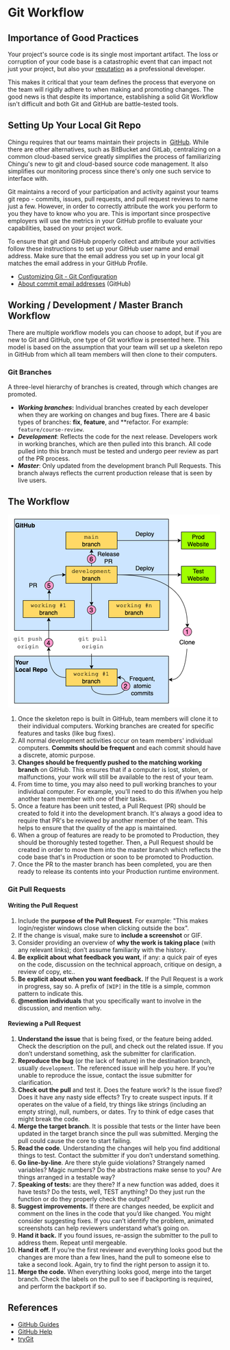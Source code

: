 # Git Workflow

## Importance of Good Practices

Your project's source code is its single most important artifact. The loss or 
corruption of your code base is a catastrophic event that can impact not just 
your project, but also your [reputation](https://about.gitlab.com/2017/02/01/gitlab-dot-com-database-incident/) as a professional developer.

This makes it critical that your team defines the process that everyone on the 
team will rigidly adhere to when making and promoting changes. The good news is 
that despite its importance, establishing a solid Git Workflow isn't difficult 
and both Git and GitHub are battle-tested tools.

## Setting Up Your Local Git Repo

Chingu requires that our teams maintain their projects in 
[GitHub](https://github.com/). While there are other alternatives, such as 
BitBucket and GitLab, centralizing on a common cloud-based service greatly 
simplifies the process of familiarizing Chingu's new to git and cloud-based 
source code management. It also simplifies our monitoring process since there's 
only one such service to interface with.

Git maintains a record of your participation and activity against your teams git 
repo - commits, issues, pull requests, and pull request reviews to name just a 
few. However, in order to correctly attribute the work you perform to you they 
have to know who you are. This is important since prospective employers will 
use the metrics in your GitHub profile to evaluate your capabilities, based on 
your project work.

To ensure that git and GitHub properly collect and attribute your activities 
follow these instructions to set up your GitHub user name and email address. 
Make sure that the email address you set up in your local git matches the email 
address in your GitHub Profile.

- [Customizing Git - Git Configuration](https://git-scm.com/book/en/v2/Customizing-Git-Git-Configuration)
- [About commit email addresses](https://docs.github.com/en/github/setting-up-and-managing-your-github-user-account/setting-your-commit-email-address) (GitHub)

## Working / Development / Master Branch Workflow

There are multiple workflow models you can choose to adopt, but if you are new 
to Git and GitHub, one type of Git workflow is presented here. This model is 
based on the assumption that your team will set up a skeleton repo in GitHub 
from which all team members will then clone to their computers.

### Git Branches

A three-level hierarchy of branches is created, through which changes are 
promoted.

- ***Working branches*:** Individual branches created by each developer when 
they are working on changes and bug fixes. There are 4 basic types of 
branches: **fix**, **feature**, and **refactor. For example: 
`feature/course-review`. 
- ***Development***: Reflects the code for the next release. Developers work in 
working branches, which are then pulled into this branch. All code pulled into 
this branch must be tested and undergo peer review as part of the PR process.
- ***Master***: Only updated from the development branch Pull Requests. This 
branch always reflects the current production release that is seen by live 
users.

## The Workflow

![Git Workflow](./assets/Using_Git_GitHub_in_a_Team.png)

1. Once the skeleton repo is built in GitHub, team members will clone it to their individual computers. Working branches are created for specific features and 
tasks (like bug fixes).
2. All normal development activities occur on team members' individual 
computers. **Commits should be frequent** and each commit should have a 
discrete, atomic purpose.
3. **Changes should be frequently pushed to the matching working branch** on 
GitHub. This ensures that if a computer is lost, stolen, or malfunctions, your 
work will still be available to the rest of your team.
4. From time to time, you may also need to pull working branches to your 
individual computer. For example, you'll need to do this if/when you help 
another team member with one of their tasks.
5. Once a feature has been unit tested, a Pull Request (PR) should be created 
to fold it into the development branch. It's always a good idea to require that 
PR's be reviewed by another member of the team. This helps to ensure that the 
quality of the app is maintained.
6. When a group of features are ready to be promoted to Production, they 
should be thoroughly tested together. Then, a Pull Request should be created 
in order to move them into the master branch which reflects the code base 
that's in Production or soon to be promoted to Production.
7. Once the PR to the master branch has been completed, you are then ready to 
release its contents into your Production runtime environment.

### Git Pull Requests

#### Writing the Pull Request

1. Include the **purpose of the Pull Request**. For example: "This makes login/register windows close when clicking outside the box".
2. If the change is visual, make sure to **include a screenshot** or GIF.
3. Consider providing an overview of **why the work is taking place** (with any relevant links); don’t assume familiarity with the history.
4. **Be explicit about what feedback you want**, if any: a quick pair of eyes on the code, discussion on the technical approach, critique on design, a review of copy, etc..
5. **Be explicit about when you want feedback.** If the Pull Request is a work in progress, say so. A prefix of `[WIP]` in the title is a simple, common pattern to indicate this.
6. **@mention individuals** that you specifically want to involve in the discussion, and mention why.

#### Reviewing a Pull Request

1. **Understand the issue** that is being fixed, or the feature being added. Check the description on the pull, and check out the related issue. If you don’t understand something, ask the submitter for clarification.
2. **Reproduce the bug** (or the lack of feature) in the destination branch, usually `development`. The referenced issue will help you here. If you’re unable to reproduce the issue, contact the issue submitter for clarification.
3. **Check out the pull** and test it. Does the feature work? Is the issue fixed? Does it have any nasty side effects? Try to create suspect inputs. If it operates on the value of a field, try things like strings (including an empty string), null, numbers, or dates. Try to think of edge cases that might break the code.
4. **Merge the target branch**. It is possible that tests or the linter have been updated in the target branch since the pull was submitted. Merging the pull could cause the core to start failing.
5. **Read the code**. Understanding the changes will help you find additional things to test. Contact the submitter if you don’t understand something.
6. **Go line-by-line**. Are there style guide violations? Strangely named variables? Magic numbers? Do the abstractions make sense to you? Are things arranged in a testable way?
7. **Speaking of tests:** are they there? If a new function was added, does it have tests? Do the tests, well, TEST anything? Do they just run the function or do they properly check the output?
8. **Suggest improvements.** If there are changes needed, be explicit and comment on the lines in the code that you’d like changed. You might consider suggesting fixes. If you can’t identify the problem, animated screenshots can help reviewers understand what’s going on.
9. **Hand it back.** If you found issues, re-assign the submitter to the pull to address them. Repeat until mergeable.
10. **Hand it off.** If you’re the first reviewer and everything looks good but the changes are more than a few lines, hand the pull to someone else to take a second look. Again, try to find the right person to assign it to.
11. **Merge the code.** When everything looks good, merge into the target branch. Check the labels on the pull to see if backporting is required, and perform the backport if so.

## References

- [GitHub Guides](https://guides.github.com/)
- [GitHub Help](https://help.github.com/)
- [tryGit](https://try.github.io/levels/1/challenges/1)